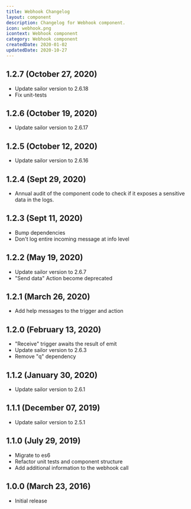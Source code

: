 ```yaml
---
title: Webhook Changelog
layout: component
description: Changelog for Webhook component.
icon: webhook.png
icontext: Webhook component
category: Webhook component
createdDate: 2020-01-02
updatedDate: 2020-10-27
---
```


## 1.2.7 (October 27, 2020)

* Update sailor version to 2.6.18
* Fix unit-tests

## 1.2.6 (October 19, 2020)

* Update sailor version to 2.6.17

## 1.2.5 (October 12, 2020)

* Update sailor version to 2.6.16

## 1.2.4 (Sept 29, 2020)

* Annual audit of the component code to check if it exposes a sensitive data in the logs.

## 1.2.3 (Sept 11, 2020)

* Bump dependencies
* Don't log entire incoming message at info level

## 1.2.2 (May 19, 2020)

* Update sailor version to 2.6.7
* "Send data" Action become deprecated

## 1.2.1 (March 26, 2020)

* Add help messages to the trigger and action

## 1.2.0 (February 13, 2020)

* "Receive" trigger awaits the result of emit
* Update sailor version to 2.6.3
* Remove "q" dependency

## 1.1.2 (January 30, 2020)

* Update sailor version to 2.6.1

## 1.1.1 (December 07, 2019)

* Update sailor version to 2.5.1

## 1.1.0 (July 29, 2019)

* Migrate to es6
* Refactor unit tests and component structure
* Add additional information to the webhook call

## 1.0.0 (March 23, 2016)

* Initial release
